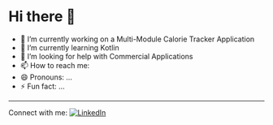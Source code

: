 # Hi there 👋

- 🔭 I’m currently working on a Multi-Module Calorie Tracker Application
- 🌱 I’m currently learning Kotlin
- 🤔 I’m looking for help with Commercial Applications
- 📫 How to reach me: 
- 😄 Pronouns: ...
- ⚡ Fun fact: ...

---

Connect with me:
[![LinkedIn](https://img.shields.io/badge/LinkedIn-blue?style=for-the-badge&logo=linkedin)](https://www.linkedin.com/in/samuel-thursby-50125b252/)
